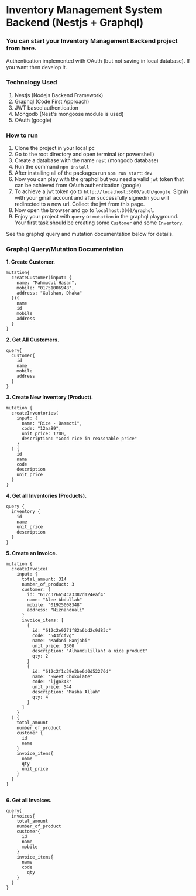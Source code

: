 # Inventory Management System Backend (Nestjs + Graphql)

### You can start your Inventory Management Backend project from here.

Authentication implemented with OAuth (but not saving in local database). If you want then develop it.

### Technology Used

1. Nestjs (Nodejs Backend Framework)
1. Graphql (Code First Approach)
1. JWT based authentication
1. Mongodb (Nest's mongoose module is used)
1. OAuth (google)


### How to run

1. Clone the project in your local pc
1. Go to the root directory and open terminal (or powershell)
1. Create a database with the name `nest` (mongodb database)
1. Run the command `npm install`
1. After installing all of the packages run `npm run start:dev`
1. Now you can play with the graphql but you need a valid `jwt` token that can be achieved from OAuth authentication (google)
1. To achieve a jwt token go to `http://localhost:3000/auth/google`. Signin with your gmail account and after successfully signedin you will redirected to a new url. Collect the jwt from this page.
1. Now open the browser and go to `localhost:3000/graphql`.
1. Enjoy your project with `query` or `mutation` in the graphql playground. Your first task should be creating some `Customer` and some `Inventory`.

See the graphql query and mutation documentation below for details.

### Graphql Query/Mutation Documentation

**1. Create Customer.**

```
mutation{
  createCustomer(input: {
    name: "Mahmudul Hasan",
    mobile: "01751006948",
    address: "Gulshan, Dhaka"
  }){
    name
    id
    mobile
    address
  }
}
```

**2. Get All Customers.**

```
query{
  customer{
    id
    name
    mobile
    address
  }
}
```

**3. Create New Inventory (Product).**

```
mutation {
  createInventories(
    input: {
      name: "Rice - Basmoti",
      code: "12aa89",
      unit_price: 1700,
      description: "Good rice in reasonable price"
    }
  ) {
    id
    name
    code
    description
    unit_price
  }
}

```

**4. Get all Inventories (Products).**

```
query {
  inventory {
    id
    name
    unit_price
    description
  }
}
```

**5. Create an Invoice.**

```
mutation {
  createInvoice(
    input: {
      total_amount: 314
      number_of_product: 3
      customer: {
        id: "612c376654ca3382d124eaf4"
        name: "Alee Abdullah"
        mobile: "01925008348"
        address: "Niznanduali"
      }
      invoice_items: [
        {
          id: "612c2e9271f82a6bd2c9d83c"
          code: "543fcfvg"
          name: "Madani Panjabi"
          unit_price: 1300
          description: "Alhamdulillah! a nice product"
          qty: 2
        }
        {
          id: "612c2f1c39e3be6d0d52276d"
          name: "Sweet Chokolate"
          code: "ljgo343"
          unit_price: 544
          description: "Masha Allah"
          qty: 4
        }
      ]
    }
  ) {
    total_amount
    number_of_product
    customer {
      id
      name
    }
    invoice_items{
      name
      qty
      unit_price
    }
  }
}


```

**6. Get all Invoices.**

```
query{
  invoices{
    total_amount
    number_of_product
    customer{
      id
      name
      mobile
    }
    invoice_items{
      name
      code
    	qty
    }
  }
}
```

